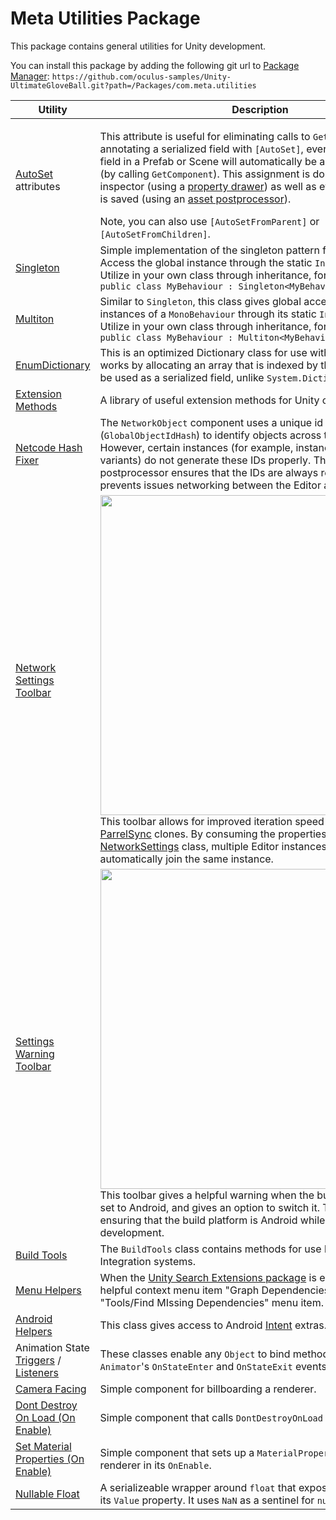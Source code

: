 # Meta Utilities Package

This package contains general utilities for Unity development.

You can install this package by adding the following git url to [Package Manager](https://docs.unity3d.com/Manual/upm-ui-giturl.html): `https://github.com/oculus-samples/Unity-UltimateGloveBall.git?path=/Packages/com.meta.utilities`

|Utility|Description|
|-|-|
|[AutoSet](./AutoSet.cs) attributes|<p>This attribute is useful for eliminating calls to `GetComponent`. By annotating a serialized field with `[AutoSet]`, every instance of that field in a Prefab or Scene will automatically be assigned in editor (by calling `GetComponent`). This assignment is done both in the inspector (using a [property drawer](./Editor/AutoSetDrawer.cs)) as well as every time the object is saved (using an [asset postprocessor](./Editor/AutoSetPostprocessor.cs)).</p>Note, you can also use `[AutoSetFromParent]` or `[AutoSetFromChildren]`.|
|[Singleton](./Singleton.cs)|Simple implementation of the singleton pattern for `MonoBehaviour`s. Access the global instance through the static `Instance` property. Utilize in your own class through inheritance, for example:<br />`public class MyBehaviour : Singleton<MyBehaviour>`|
|[Multiton](./Multiton.cs)|Similar to `Singleton`, this class gives global access to *all* enabled instances of a `MonoBehaviour` through its static `Instances` property. Utilize in your own class through inheritance, for example:<br />`public class MyBehaviour : Multiton<MyBehaviour>`|
|[EnumDictionary](./EnumDictionary.cs)|This is an optimized Dictionary class for use with enum keys. It works by allocating an array that is indexed by the enum key. It can be used as a serialized field, unlike `System.Dictionary`.|
|[Extension Methods](./ExtensionMethods.cs)|A library of useful extension methods for Unity classes.|
|[Netcode Hash Fixer](./Editor/NetcodeHashFixer.cs)|The `NetworkObject` component uses a unique id (`GlobalObjectIdHash`) to identify objects across the network. However, certain instances (for example, instances of prefab variants) do not generate these IDs properly. This asset postprocessor ensures that the IDs are always regenerated, which prevents issues networking between the Editor and builds.|
|[Network Settings Toolbar](./Editor/NetworkSettingsToolbar.cs)|<img src="./Documentation~/Media/NetworkSettingsToolbar.png" width="512" /><br />This toolbar allows for improved iteration speed while working with [ParrelSync](https://github.com/brogan89/ParrelSync) clones. By consuming the properties set in the [NetworkSettings](./NetworkSettings.cs) class, multiple Editor instances of the project can automatically join the same instance.|
|[Settings Warning Toolbar](./Editor/SettingsWarningsToolbar.cs)|<img src="./Documentation~/Media/SettingsWarningsToolbar.png" width="512" /><br />This toolbar gives a helpful warning when the build platform is not set to Android, and gives an option to switch it. This is useful for ensuring that the build platform is Android while doing Quest development.|
|[Build Tools](./Editor/BuildTools.cs)|The `BuildTools` class contains methods for use by Continuous Integration systems.|
|[Menu Helpers](./Editor/MenuHelpers.cs)|When the [Unity Search Extensions package](https://github.com/Unity-Technologies/com.unity.search.extensions) is enabled, this adds a helpful context menu item "Graph Dependencies" and adds the "Tools/Find MIssing Dependencies" menu item.|
|[Android Helpers](./AndroidHelpers.cs)|This class gives access to Android [Intent](https://developer.android.com/reference/android/content/Intent) extras.|
|Animation State [Triggers](./AnimationStateTriggers.cs) / [Listeners](./AnimationStateTriggerListener.cs)|These classes enable any `Object` to bind methods to respond to its `Animator`'s `OnStateEnter` and `OnStateExit` events.|
|[Camera Facing](./CameraFacing.cs)|Simple component for billboarding a renderer.|
|[Dont Destroy On Load (On Enable)](./DontDestroyOnLoadOnEnable.cs)|Simple component that calls `DontDestroyOnLoad` in its `OnEnable`.|
|[Set Material Properties (On Enable)](./SetMaterialPropertiesOnEnable.cs)|Simple component that sets up a `MaterialPropertyBlock` for a renderer in its `OnEnable`.|
|[Nullable Float](./NullableFloat.cs)|A serializeable wrapper around `float` that exposes a `float?` through its `Value` property. It uses `NaN` as a sentinel for `null`.|
